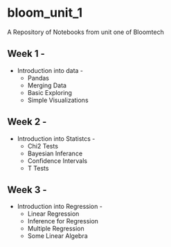 # bloom_unit_1
A Repository of Notebooks from unit one of Bloomtech

## Week 1 -
* Introduction into data -
  * Pandas
  * Merging Data
  * Basic Exploring
  * Simple Visualizations

## Week 2 - 
* Introduction into Statistcs -
  * Chi2 Tests
  * Bayesian Inferance
  * Confidence Intervals
  * T Tests

## Week 3 -
* Introduction into Regression -
  * Linear Regression
  * Inference for Regression
  * Multiple Regression
  * Some Linear Algebra
